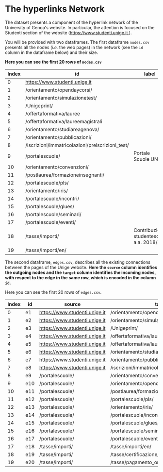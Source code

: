 
# The hyperlinks Network

The dataset presents a component of the hyperlink network of the University of Genoa's website. In particular, the attention is focused on the Studenti section of the website ([https://www.studenti.unige.it ](Hidden_landing_URL)).

You will be provided with two dataframes.
The first dataframe `nodes.csv` presents all the nodes (_i.e._ the web pages) in the network (see the `id` column in the dataframe below) and their size.

**Here you can see the first 20 rows of `nodes.csv`**

|Index |id                                                                                                                                                                                                    |label                                                                                                                                                                                                                          |size  |
|------|------------------------------------------------------------------------------------------------------------------------------------------------------------------------------------------------------|-------------------------------------------------------------------------------------------------------------------------------------------------------------------------------------------------------------------------------|------|
|0     |https://www.studenti.unige.it                                                                                                                                                                         |                                                                                                                                                                                                                               |5595  |
|1     |/orientamento/opendaycorsi/                                                                                                                                                                           |                                                                                                                                                                                                                               |1     |
|2     |/orientamento/simulazionetest/                                                                                                                                                                        |                                                                                                                                                                                                                               |1     |
|3     |/Unigeprint/                                                                                                                                                                                          |                                                                                                                                                                                                                               |1     |
|4     |/offertaformativa/lauree                                                                                                                                                                              |                                                                                                                                                                                                                               |1     |
|5     |/offertaformativa/laureemagistrali                                                                                                                                                                    |                                                                                                                                                                                                                               |1     |
|6     |/orientamento/studiareagenova/                                                                                                                                                                        |                                                                                                                                                                                                                               |1     |
|7     |/orientamento/pubblicazioni/                                                                                                                                                                          |                                                                                                                                                                                                                               |1     |
|8     |/iscrizioni/immatricolazioni/preiscrizioni_test/                                                                                                                                                      |                                                                                                                                                                                                                               |1     |
|9     |/portalescuole/                                                                                                                                                                                       |Portale Scuole UNIGE                                                                                                                                                                                                           |771716|
|10    |/orientamento/convenzioni/                                                                                                                                                                            |                                                                                                                                                                                                                               |1     |
|11    |/postlaurea/formazioneinsegnanti/                                                                                                                                                                     |                                                                                                                                                                                                                               |1     |
|12    |/portalescuole/pls/                                                                                                                                                                                   |                                                                                                                                                                                                                               |1     |
|13    |/orientamento/iris/                                                                                                                                                                                   |                                                                                                                                                                                                                               |1     |
|14    |/portalescuole/incontri/                                                                                                                                                                              |                                                                                                                                                                                                                               |1     |
|15    |/portalescuole/glues/                                                                                                                                                                                 |                                                                                                                                                                                                                               |1     |
|16    |/portalescuole/seminari/                                                                                                                                                                              |                                                                                                                                                                                                                               |1     |
|17    |/portalescuole/eventi/                                                                                                                                                                                |                                                                                                                                                                                                                               |1     |
|18    |/tasse/importi/                                                                                                                                                                                       |Contribuzione studentesca a.a. 2018/19                                                                                                                                                                                         |5208  |
|19    |/tasse/importi/en/                                                                                                                                                                                    |                                                                                                                                                                                                                               |1     |






The second dataframe, `edges.csv`, describes all the existing connections between the pages of the Unige website.
**Here the `source` column identifies the outgoing nodes and the `target` column identifies the incoming nodes, with respect to the edge in the same row, which is encoded in the column `id`.** 

Here you can see the first 20 rows of `edges.csv`.

|Index |id                                                                                                                                                                                                    |source                                                                                                                                                                                                                         |target|
|------|------------------------------------------------------------------------------------------------------------------------------------------------------------------------------------------------------|-------------------------------------------------------------------------------------------------------------------------------------------------------------------------------------------------------------------------------|------|
|0     |e1                                                                                                                                                                                                    |https://www.studenti.unige.it                                                                                                                                                                                                  |/orientamento/opendaycorsi/|
|1     |e2                                                                                                                                                                                                    |https://www.studenti.unige.it                                                                                                                                                                                                  |/orientamento/simulazionetest/|
|2     |e3                                                                                                                                                                                                    |https://www.studenti.unige.it                                                                                                                                                                                                  |/Unigeprint/|
|3     |e4                                                                                                                                                                                                    |https://www.studenti.unige.it                                                                                                                                                                                                  |/offertaformativa/lauree|
|4     |e5                                                                                                                                                                                                    |https://www.studenti.unige.it                                                                                                                                                                                                  |/offertaformativa/laureemagistrali|
|5     |e6                                                                                                                                                                                                    |https://www.studenti.unige.it                                                                                                                                                                                                  |/orientamento/studiareagenova/|
|6     |e7                                                                                                                                                                                                    |https://www.studenti.unige.it                                                                                                                                                                                                  |/orientamento/pubblicazioni/|
|7     |e8                                                                                                                                                                                                    |https://www.studenti.unige.it                                                                                                                                                                                                  |/iscrizioni/immatricolazioni/preiscrizioni_test/|
|8     |e9                                                                                                                                                                                                    |/portalescuole/                                                                                                                                                                                                                |/orientamento/convenzioni/|
|9     |e10                                                                                                                                                                                                   |/portalescuole/                                                                                                                                                                                                                |/orientamento/opendaycorsi/|
|10    |e11                                                                                                                                                                                                   |/portalescuole/                                                                                                                                                                                                                |/postlaurea/formazioneinsegnanti/|
|11    |e12                                                                                                                                                                                                   |/portalescuole/                                                                                                                                                                                                                |/portalescuole/pls/|
|12    |e13                                                                                                                                                                                                   |/portalescuole/                                                                                                                                                                                                                |/orientamento/iris/|
|13    |e14                                                                                                                                                                                                   |/portalescuole/                                                                                                                                                                                                                |/portalescuole/incontri/|
|14    |e15                                                                                                                                                                                                   |/portalescuole/                                                                                                                                                                                                                |/portalescuole/glues/|
|15    |e16                                                                                                                                                                                                   |/portalescuole/                                                                                                                                                                                                                |/portalescuole/seminari/|
|16    |e17                                                                                                                                                                                                   |/portalescuole/                                                                                                                                                                                                                |/portalescuole/eventi/|
|17    |e18                                                                                                                                                                                                   |/tasse/importi/                                                                                                                                                                                                                |/tasse/importi/en/|
|18    |e19                                                                                                                                                                                                   |/tasse/importi/                                                                                                                                                                                                                |/tasse/certificazione/|
|19    |e20                                                                                                                                                                                                   |/tasse/importi/                                                                                                                                                                                                                |/tasse/pagamento_online/|

